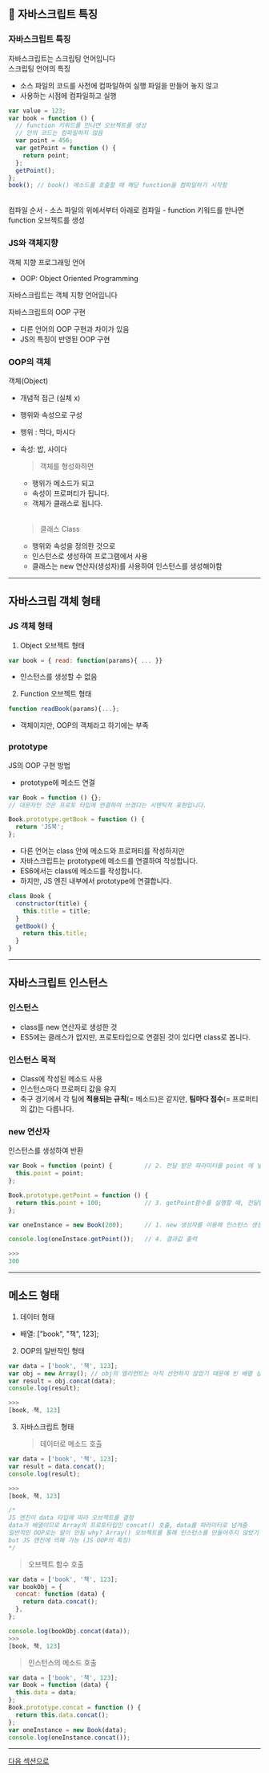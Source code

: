 ## 🌟 자바스크립트 특징

### 자바스크립트 특징

자바스크립트는 스크립팅 언어입니다<br/>
스크립팅 언어의 특징

- 소스 파일의 코드를 사전에 컴파일하여 실행 파일을 만들어 놓지 않고
- 사용하는 시점에 컴파일하고 실행

```js
var value = 123;
var book = function () {
  // function 키워드를 만나면 오브젝트를 생성
  // 안의 코드는 컴파일하지 않음
  var point = 456;
  var getPoint = function () {
    return point;
  };
  getPoint();
};
book(); // book() 메소드를 호출할 때 해당 function을 컴파일하기 시작함
```

<br/>
컴파일 순서
- 소스 파일의 위에서부터 아래로 컴파일
- function 키워드를 만나면 function 오브젝트를 생성

### JS와 객체지향

객체 지향 프로그래밍 언어

- OOP: Object Oriented Programming

자바스크립트는 객체 지향 언어입니다 <br/>

자바스크립트의 OOP 구현

- 다른 언어의 OOP 구현과 차이가 있음
- JS의 특징이 반영된 OOP 구현

### OOP의 객체

객체(Object)

- 개념적 접근 (실체 x)
- 행위와 속성으로 구성
- 행위 : 먹다, 마시다
- 속성: 밥, 사이다

  > 객체를 형성화하면

  - 행위가 메소드가 되고
  - 속성이 프로퍼티가 됩니다.
  - 객체가 클래스로 됩니다.

  <br/>

  > 클래스 Class

  - 행위와 속성을 정의한 것으로
  - 인스턴스로 생성하여 프로그램에서 사용
  - 클래스는 new 연산자(생성자)를 사용하여 인스턴스를 생성해야함

<hr/>

## 자바스크립 객체 형태

### JS 객체 형태

1. Object 오브젝트 형태

```js
var book = { read: function(params){ ... }}
```

- 인스턴스를 생성할 수 없음

2.  Function 오브젝트 형태

```js
function readBook(params){...};
```

- 객체이지만, OOP의 객체라고 하기에는 부족

### prototype

JS의 OOP 구현 방법

- prototype에 메소드 연결

```js
var Book = function () {};
// 대문자인 것은 프로토 타입에 연결하여 쓰겠다는 시멘틱적 표현입니다.

Book.prototype.getBook = function () {
  return 'JS북';
};
```

- 다른 언어는 class 안에 메소드와 프로퍼티를 작성하지만
- 자바스크립트는 prototype에 메소드를 연결하여 작성합니다.
- ES6에서는 class에 메소드를 작성합니다.
- 하지만, JS 엔진 내부에서 prototype에 연결합니다.

```js
class Book {
  constructor(title) {
    this.title = title;
  }
  getBook() {
    return this.title;
  }
}
```

<hr/>

## 자바스크립트 인스턴스

### 인스턴스

- class를 new 연산자로 생성한 것<br/>
- ES5에는 클래스가 없지만, 프로토타입으로 연결된 것이 있다면 class로 봅니다.<br/>

### 인스턴스 목적

- Class에 작성된 메소드 사용
- 인스턴스마다 프로퍼티 값을 유지
- 축구 경기에서 각 팀에 <b>적용되는 규칙</b>(= 메소드)은 같지만, <b>팀마다 점수</b>(= 프로퍼티의 값)는 다릅니다.

### new 연산자

인스턴스를 생성하여 반환

```js
var Book = function (point) {         // 2. 전달 받은 파라미터를 point 에 넣어줌 this.point = 200;
  this.point = point;
};

Book.prototype.getPoint = function () {
  return this.point + 100;            // 3. getPoint함수를 실행할 때, 전달받은 파라미터를 넘겨주고 반환
};

var oneInstance = new Book(200);      // 1. new 생성자를 이용해 인스턴스 생성 및 파라미터 전달(200)

console.log(oneInstace.getPoint());   // 4. 결과값 출력

>>>
300
```

<hr/>

## 메소드 형태

1. 데이터 형태

- 배열: ["book", "책", 123];

2. OOP의 일반적인 형태

```js
var data = ['book', '책', 123];
var obj = new Array(); // obj의 엘리먼트는 아직 선언하지 않았기 때문에 빈 배열 상태
var result = obj.concat(data);
console.log(result);

>>>
[book, 책, 123]
```

3. 자바스크립트 형태
   > 데이터로 메소드 호출

```js
var data = ['book', '책', 123];
var result = data.concat();
console.log(result);

>>>
[book, 책, 123]

/*
JS 엔진이 data 타입에 따라 오브젝트를 결정
data가 배열이므로 Array의 프로토타입인 concat() 호출, data를 파라미터로 넘겨줌
일반적인 OOP로는 말이 안됨 why? Array() 오브젝트를 통해 인스턴스를 만들어주지 않았기 때문
but JS 엔진에 의해 가능 (JS OOP의 특징)
*/
```

> 오브젝트 함수 호출

```js
var data = ['book', '책', 123];
var bookObj = {
  concat: function (data) {
    return data.concat();
  },
};

console.log(bookObj.concat(data));
>>>
[book, 책, 123]
```

> 인스턴스의 메소드 호출

```js
var data = ['book', '책', 123];
var Book = function (data) {
  this.data = data;
};
Book.prototype.concat = function () {
  return this.data.concat();
};
var oneInstance = new Book(data);
console.log(oneInstance.concat());
```

<hr/>

<a href="../SECTION15/readme.md">다음 섹션으로</a>
